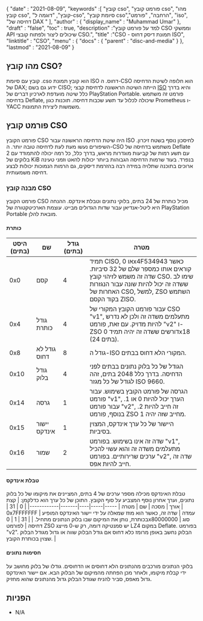 {
  "date" : "2021-08-09",
  "keywords" :[ "קובץ cso", "פורמט קובץ cso", "מהו קובץ cso", "קובץ", "דוגמה ל-cso", "סיומת קובץ cso","הרחבה", "פורמט", "iso", "דחיסה של DAX " ],
  "author" : {
    "display_name" : "Muhammad Umar"
},
  "draft" : "false",
   "toc" : true,
  "description" :"למד על פורמט קובץ CSO וממשקי API שיכולים ליצור ולפתוח קובצי CSO.",
  "title" :"CSO - תמונת דיסק דחוס ISO",
  "linktitle" : "CSO",
  "menu" : {
    "docs" : {
      "parent" : "disc-and-media"
}
},
  "lastmod" : "2021-08-09"
}

## מהו קובץ CSO?

קובץ עם סיומת .cso הוא קובץ תמונת ISO דחוס. ה-CSO הוא חלופה לשיטת הדחיסה של DAX; ידוע גם בשם CISO; הייתה השיטה הראשונה לדחיסת קבצי [ISO](/he/compression/iso/) והיא בדרך כלל שיטה מועדפת לארכיון דברים של PlayStation Portable. פורמט זה משתמש בדחיסה Deflate, שיכולה לכלול עד תשע שכבות דחיסה. תוכנות כגון Prometheus ו-YACC משמשות ליצירת התמונות.

## פורמט קובץ CSO

פורמט הקובץ CSO היה שיטת הדחיסה הראשונה עבור ISO לחיסכון נוסף בשטח זיכרון. השיפורים נעשו מעת לעת לדחיסה טובה יותר. ה-CSO משתמש בדחיסה של Deflate עם תשע רמות של קביעות מוגדרות מראש, בדרך כלל, כל רמה יכולה להתמודד עם 2 בלוקים של KiB בנפרד. בעוד שרמות הדחיסה הגבוהות ביותר יכולות להאט וזמני טעינה ארוכים בתוכנה שתלויה במידה רבה בהזרמת דיסקים, גם הרמות הנמוכות יכולות לבצע דחיסה משמעותית.

### מבנה קובץ CSO

פורמט הקובץ CSO מכיל כותרת של 24 בתים, בלוקי נתונים וטבלת אינדקס. ההנחה היא ליטל-אנדיאן עבור שדות הגדולים מבייט. עוצמת הארכיטקטורה של PlayStation Portable מובאת להלן.

#### כותרת

| היסט (בתים) | שם | גודל (בתים) | מטרה |
----------|----------|--------------|---------|
| 0x0 | קסם | 4 | תמיד CISO, או 0x4F534943 כאשר קוראים אותו כמספר שלם של 32 סיביות. שדה זה משמש לזיהוי קובץ CSO. שימו לב ששדה זה יכול להיות שונה עבור הנגזרות האחרות של CSO, למשל, ZSO השתמש בקוד הקסם ZISO. |
| 0x4 | גודל כותרת | 4 | עבור פורמט הקובץ המקורי של CSO "v1", מתעלמים משדה זה ולכן לא נדרש להיות מדויק. עם זאת, פורמט "v2" ו-ZSO דורשים ששדה זה יהיה תמיד 0x18 (24 בתים). |
| 0x8 | גודל לא דחוס | 8 | גודל ה-ISO המקורי הלא דחוס בבתים. |
| 0x10 | גודל בלוק | 4 | הגודל של כל בלוק נתונים בבתים לפני הדחיסה. בדרך כלל 2048 בתים, זהה לגודל של כל מגזר ISO 9660. |
| 0x14 | גרסה | 1 | הגרסה של פורמט הקובץ בשימוש. עבור פורמט "v1", הערך יכול להיות 0 או 1. עבור פורמט "v2", זה חייב להיות 2. בנוסף, פורמט ZSO מחייב שזה יהיה 1. |
| 0x15 | יישור אינדקס | 1 | היישור של כל ערך אינדקס, המצוין בסיביות. |
| 0x16 | שמור | 2 | שדה זה אינו בשימוש. בפורמט "v1", מתעלמים משדה זה והוא עשוי להכיל ערכים שרירותיים. בפורמט "v2", שדה זה חייב להיות אפס. |

#### טבלת אינדקס

טבלת האינדקס מכילה מספר ערכים של 4 בתים, המציינים את מיקומו של כל בלוק נתונים, וערך אחרון נוסף המצביע על סוף הקובץ.
התוכן של כל ערך הוא כדלקמן:
| קצת | אורך | מסכה | שם | מטרה |
-----|-----|----|-------|------------|
| 0 | 31 | 0x7FFFFFFF | עמדה | שדה זה, כאשר הוא מוזז שמאלה על ידי יישור האינדקס המופיע בכותרת, נותן את המיקום שבו בלוק הנתונים מתחיל. |
| 31 | 1 | 0x80000000 | סוג דחיסה | לפורמט ZSO יש סמנטיקה דומה, רק ש-0 מייצג LZ4 במקום Deflate. בפורמט "v2". הבלוק נחשב באופן מרומז כלא דחוס אם גודל הבלוק שווה או גדול מגודל הבלוק שצוין בכותרת הקובץ. |

#### חסימות נתונים

בלוקי הנתונים מורכבים מהנתונים הלא דחוסים או הדחוסים. גודלו של בלוק מחושב על ידי קבלת מיקומו, ולאחר מכן הפחתה מהמיקום של הבלוק הבא. אם יישור האינדקס גדול מאפס, סביר להניח שגודל הבלוק גדול מהנתונים שהוא מחזיק.


## הפניות

* N/A

